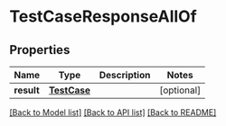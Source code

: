 # TestCaseResponseAllOf


## Properties
Name | Type | Description | Notes
------------ | ------------- | ------------- | -------------
**result** | [**TestCase**](TestCase.md) |  | [optional] 

[[Back to Model list]](../README.md#documentation-for-models) [[Back to API list]](../README.md#documentation-for-api-endpoints) [[Back to README]](../README.md)


